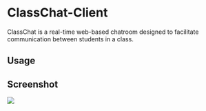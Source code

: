 # ClassChat-Client

ClassChat is a real-time web-based chatroom designed to facilitate communication between students in a class.

## Usage

## Screenshot

![](./assets/screenshot-chat.png)
